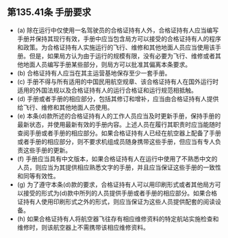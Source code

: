 ## 第135.41条 手册要求

- (a) 除在运行中仅使用一名驾驶员的合格证持有人外，合格证持有人应当编写手册并保持其现行有效，手册中应当包含局方可以接受的合格证持有人的程序和政策。为合格证持有人实施运行的飞行、维修和其他地面人员应当使用该手册。但是，如果局方认为由于运行的规模有限，没有必要为飞行、维修或者其他地面人员编写手册某些部分，则局方可以批准其偏离本条要求。
- (b) 合格证持有人应当在其主运营基地保存至少一套手册。
- (c) 手册不得与所有适用的中国民用航空规章、该合格证持有人在国外运行时适用的外国法规以及合格证持有人的运行合格证和运行规范相抵触。
- (d) 手册或者手册的相应部分，包括其修订和增补，应当由合格证持有人提供给飞行、维修和其他地面人员使用。
- (e) 本条(d)款所述的合格证持有人的工作人员应当及时更新手册，保持手册的最新状态，并使用最新有效的手册内容。上述人员在履行其职责时应当能随时查阅手册或者手册的相应部分。如果合格证持有人已经在航空器上配备了手册或者手册的相应部分，则不要求机组成员随身携带这些手册，但应当有专人负责这些手册的更新。
- (f) 手册应当具有中文版本，如果合格证持有人在运行中使用了不熟悉中文的人员，则应当为其提供相应熟悉文字的手册，并且应当保证这些手册的一致性和同等有效性。
- (g) 为了遵守本条(d)款的要求，合格证持有人可以用印刷形式或者其他局方可以接受的形式为(d)款中所列的人员提供手册或者手册的相应部分。如果合格证持有人使用印刷形式之外的形式，则应当保证为这些人员提供配套的阅读设备。
- (h) 如果合格证持有人将航空器飞往存有相应维修资料的特定航站实施检查和维修时，则该航空器上不需携带该相应维修资料。
　　